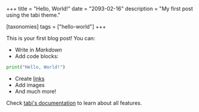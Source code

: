 +++
title = "Hello, World!"
date = "2093-02-16"
description = "My first post using the tabi theme."

[taxonomies]
tags = ["hello-world"]
+++

This is your first blog post! You can:

* Write in *Markdown*
* Add code blocks:

```python
print("Hello, World!")
```

* Create [links](https://example.com)
* Add images
* And much more!

Check [tabi's documentation](https://welpo.github.io/tabi/) to learn about all features.
